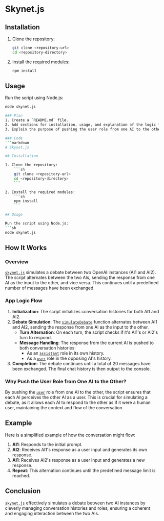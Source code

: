 # Skynet.js

## Installation

1. Clone the repository:
    ```sh
    git clone <repository-url>
    cd <repository-directory>
    ```

2. Install the required modules:
    ```sh
    npm install
    ```

## Usage

Run the script using Node.js:
```sh
node skynet.js

### Plan
1. Create a `README.md` file.
2. Add sections for installation, usage, and explanation of the logic flow.
3. Explain the purpose of pushing the user role from one AI to the other.

### Code
```markdown
# Skynet.js

## Installation

1. Clone the repository:
    ```sh
    git clone <repository-url>
    cd <repository-directory>
    ```

2. Install the required modules:
    ```sh
    npm install
    ```

## Usage

Run the script using Node.js:
```sh
node skynet.js
```

## How It Works

### Overview

[`skynet.js`](command:_github.copilot.openRelativePath?%5B%7B%22scheme%22%3A%22file%22%2C%22authority%22%3A%22%22%2C%22path%22%3A%22%2Fd%3A%2FMyStuff%2Fgit-repos%2Fai-vs-ai%2Fsrc%2Fskynet.js%22%2C%22query%22%3A%22%22%2C%22fragment%22%3A%22%22%7D%5D "d:\MyStuff\git-repos\ai-vs-ai\src\skynet.js") simulates a debate between two OpenAI instances (AI1 and AI2). The script alternates between the two AIs, sending the response from one AI as the input to the other, and vice versa. This continues until a predefined number of messages have been exchanged.

### App Logic Flow

1. **Initialization**: The script initializes conversation histories for both AI1 and AI2.
2. **Debate Simulation**: The [`simulateDebate`](command:_github.copilot.openSymbolFromReferences?%5B%22simulateDebate%22%2C%5B%7B%22uri%22%3A%7B%22%24mid%22%3A1%2C%22fsPath%22%3A%22d%3A%5C%5CMyStuff%5C%5Cgit-repos%5C%5Cai-vs-ai%5C%5Csrc%5C%5Cskynet.js%22%2C%22_sep%22%3A1%2C%22external%22%3A%22file%3A%2F%2F%2Fd%253A%2FMyStuff%2Fgit-repos%2Fai-vs-ai%2Fsrc%2Fskynet.js%22%2C%22path%22%3A%22%2Fd%3A%2FMyStuff%2Fgit-repos%2Fai-vs-ai%2Fsrc%2Fskynet.js%22%2C%22scheme%22%3A%22file%22%7D%2C%22pos%22%3A%7B%22line%22%3A51%2C%22character%22%3A15%7D%7D%5D%5D "Go to definition") function alternates between AI1 and AI2, sending the response from one AI as the input to the other.
    - **Turn Alternation**: On each turn, the script checks if it's AI1's or AI2's turn to respond.
    - **Message Handling**: The response from the current AI is pushed to both conversation histories:
        - As an [`assistant`](command:_github.copilot.openSymbolFromReferences?%5B%22assistant%22%2C%5B%7B%22uri%22%3A%7B%22%24mid%22%3A1%2C%22fsPath%22%3A%22d%3A%5C%5CMyStuff%5C%5Cgit-repos%5C%5Cai-vs-ai%5C%5Csrc%5C%5Cskynet.js%22%2C%22_sep%22%3A1%2C%22external%22%3A%22file%3A%2F%2F%2Fd%253A%2FMyStuff%2Fgit-repos%2Fai-vs-ai%2Fsrc%2Fskynet.js%22%2C%22path%22%3A%22%2Fd%3A%2FMyStuff%2Fgit-repos%2Fai-vs-ai%2Fsrc%2Fskynet.js%22%2C%22scheme%22%3A%22file%22%7D%2C%22pos%22%3A%7B%22line%22%3A60%2C%22character%22%3A47%7D%7D%5D%5D "Go to definition") role in its own history.
        - As a [`user`](command:_github.copilot.openSymbolFromReferences?%5B%22user%22%2C%5B%7B%22uri%22%3A%7B%22%24mid%22%3A1%2C%22fsPath%22%3A%22d%3A%5C%5CMyStuff%5C%5Cgit-repos%5C%5Cai-vs-ai%5C%5Csrc%5C%5Cskynet.js%22%2C%22_sep%22%3A1%2C%22external%22%3A%22file%3A%2F%2F%2Fd%253A%2FMyStuff%2Fgit-repos%2Fai-vs-ai%2Fsrc%2Fskynet.js%22%2C%22path%22%3A%22%2Fd%3A%2FMyStuff%2Fgit-repos%2Fai-vs-ai%2Fsrc%2Fskynet.js%22%2C%22scheme%22%3A%22file%22%7D%2C%22pos%22%3A%7B%22line%22%3A61%2C%22character%22%3A47%7D%7D%5D%5D "Go to definition") role in the opposing AI's history.
3. **Completion**: The debate continues until a total of 20 messages have been exchanged. The final chat history is then output to the console.

### Why Push the User Role from One AI to the Other?

By pushing the [`user`](command:_github.copilot.openSymbolFromReferences?%5B%22user%22%2C%5B%7B%22uri%22%3A%7B%22%24mid%22%3A1%2C%22fsPath%22%3A%22d%3A%5C%5CMyStuff%5C%5Cgit-repos%5C%5Cai-vs-ai%5C%5Csrc%5C%5Cskynet.js%22%2C%22_sep%22%3A1%2C%22external%22%3A%22file%3A%2F%2F%2Fd%253A%2FMyStuff%2Fgit-repos%2Fai-vs-ai%2Fsrc%2Fskynet.js%22%2C%22path%22%3A%22%2Fd%3A%2FMyStuff%2Fgit-repos%2Fai-vs-ai%2Fsrc%2Fskynet.js%22%2C%22scheme%22%3A%22file%22%7D%2C%22pos%22%3A%7B%22line%22%3A61%2C%22character%22%3A47%7D%7D%5D%5D "Go to definition") role from one AI to the other, the script ensures that each AI perceives the other AI as a user. This is crucial for simulating a debate, as it allows each AI to respond to the other as if it were a human user, maintaining the context and flow of the conversation.

## Example

Here is a simplified example of how the conversation might flow:

1. **AI1**: Responds to the initial prompt.
2. **AI2**: Receives AI1's response as a user input and generates its own response.
3. **AI1**: Receives AI2's response as a user input and generates a new response.
4. **Repeat**: This alternation continues until the predefined message limit is reached.

## Conclusion

[`skynet.js`](command:_github.copilot.openRelativePath?%5B%7B%22scheme%22%3A%22file%22%2C%22authority%22%3A%22%22%2C%22path%22%3A%22%2Fd%3A%2FMyStuff%2Fgit-repos%2Fai-vs-ai%2Fsrc%2Fskynet.js%22%2C%22query%22%3A%22%22%2C%22fragment%22%3A%22%22%7D%5D "d:\MyStuff\git-repos\ai-vs-ai\src\skynet.js") effectively simulates a debate between two AI instances by cleverly managing conversation histories and roles, ensuring a coherent and engaging interaction between the two AIs.
```